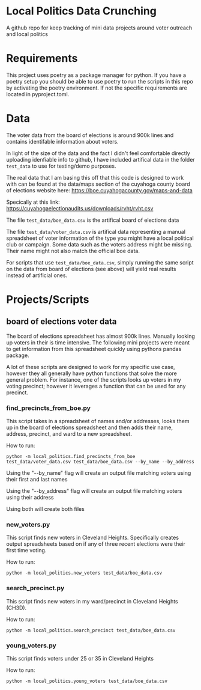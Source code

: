 # Local Politics Data Crunching
A github repo for keep tracking of mini data projects around voter outreach and local politics
#

# Requirements
This project uses poetry as a package manager for python.
If you have a poetry setup you should be able to use poetry to run the scripts in this repo by activating the poetry environment.
If not the specific requirements are located in pyproject.toml.

# Data
The voter data from the board of elections is around 900k lines and contains identifable information about voters.

In light of the size of the data and the fact I didn't feel comfortable directly uploading idenfiable info to github, I have included artifical data in the folder `test_data` to use for testing/demo purposes.

The real data that I am basing this off that this code is designed to work with can be found at the data/maps section of the cuyahoga county board of elections website here: https://boe.cuyahogacounty.gov/maps-and-data

Specically at this link: https://cuyahogaelectionaudits.us/downloads/rvht/rvht.csv

The file `test_data/boe_data.csv` is the artifical board of elections data

The file `test_data/voter_data.csv` is artifical data representing a manual spreadsheet of voter information of the type you might have a local political club or campaign. Some data such as the voters address might be missing. Their name might not also match the official boe data.

For scripts that use `test_data/boe_data.csv`, simply running the same script on the data from board of elections (see above)
will yield real results instead of artificial ones.

# Projects/Scripts

## board of elections voter data
The board of elections spreadsheet has almost 900k lines. Manually looking up voters in their is time intensive.
The following mini projects were meant to get information from this spreadsheet quickly using pythons pandas package.

A lot of these scripts are designed to work for my specific use case, however they all generally have python functions that solve the more general problem.
For instance, one of the scripts looks up voters in my voting precinct; however it leverages a function that can be used for any precinct.

### find_precincts_from_boe.py
This script takes in a spreadsheet of names and/or addresses, looks them up in the board of elections spreadsheet and then adds their name, address, precinct, and ward to a new spreadsheet.

How to run:
 ```shell
python -m local_politics.find_precincts_from_boe test_data/voter_data.csv test_data/boe_data.csv --by_name --by_address
```
Using the "--by_name" flag will create an output file matching voters using their first and last names

Using the "--by_address" flag will create an output file matching voters using their address

Using both will create both files

### new_voters.py
This script finds new voters in Cleveland Heights. Specifically creates output spreadsheets based on if any of three recent elections were their first time voting.

How to run:
```
python -m local_politics.new_voters test_data/boe_data.csv
```

### search_precinct.py
This script finds new voters in my ward/precinct in Cleveland Heights (CH3D).

How to run:
```
python -m local_politics.search_precinct test_data/boe_data.csv
```

### young_voters.py
This script finds voters under 25 or 35 in Cleveland Heights

How to run:
```
python -m local_politics.young_voters test_data/boe_data.csv
```
